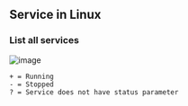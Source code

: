 ## Service in Linux

### List all services

![image](https://user-images.githubusercontent.com/13016162/65593050-60ed2000-dfad-11e9-8075-96ffbdb545e0.png)

```
+ = Running
- = Stopped
? = Service does not have status parameter
```
